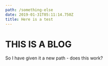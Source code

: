 ```yaml
---
path: /something-else
date: 2019-01-31T05:11:14.750Z
title: Here is a test
---
```


# THIS IS A BLOG

So I have given it a new path - does this work?
